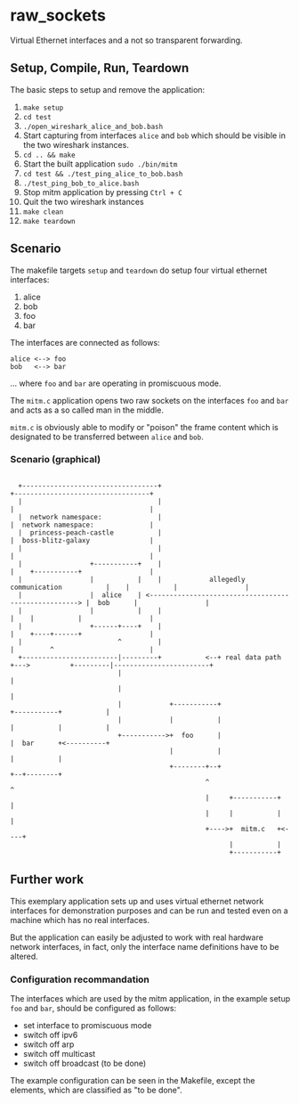# raw_sockets

Virtual Ethernet interfaces and a not so transparent forwarding.


## Setup, Compile, Run, Teardown

The basic steps to setup and remove the application:

 1. `make setup`
 2. `cd test`
 3. `./open_wireshark_alice_and_bob.bash`
 4. Start capturing from interfaces `alice` and `bob`
    which should be visible in the two wireshark
    instances.
 5. `cd .. && make`
 6. Start the built application `sudo ./bin/mitm`
 7. `cd test && ./test_ping_alice_to_bob.bash`
 8. `./test_ping_bob_to_alice.bash`
 9. Stop mitm application by pressing `Ctrl + C`
10. Quit the two wireshark instances
11. `make clean`
12. `make teardown`


## Scenario

The makefile targets `setup` and `teardown` do setup four
virtual ethernet interfaces:

1. alice
2. bob
3. foo
4. bar

The interfaces are connected as follows:

```
alice <--> foo
bob   <--> bar
```

... where `foo` and `bar` are operating in promiscuous mode.

The `mitm.c` application opens two raw sockets on the interfaces 
`foo` and `bar` and acts as a so called man in the middle. 

`mitm.c` is obviously able to modify or "poison" the frame 
content which is designated to be transferred between 
`alice` and `bob`.


### Scenario (graphical)

```

  +----------------------------------+                                              +----------------------------------+
  |                                  |                                              |                                  |
  |  network namespace:              |                                              |  network namespace:              |
  |  princess-peach-castle           |                                              |  boss-blitz-galaxy               |
  |                                  |                                              |                                  |
  |                 +-----------+    |                                              |    +-----------+                 |
  |                 |           |    |            allegedly communication           |    |           |                 |
  |                 |  alice    | <----------------------------------------------------> |  bob      |                 |
  |                 |           |    |                                              |    |           |                 |
  |                 +------+----+    |                                              |    +----+------+                 |
  |                        ^         |                                              |         ^                        |
  +------------------------|---------+           <--+ real data path +--->          +---------|------------------------+
                           |                                                                  |
                           |                                                                  |
                           |            +-----------+                 +-----------+           |
                           |            |           |                 |           |           |
                           +----------->+  foo      |                 |  bar      +<----------+
                                        |           |                 |           |
                                        +--------+--+                 +--+--------+
                                                 ^                       ^
                                                 |     +-----------+     |
                                                 |     |           |     |
                                                 +---->+  mitm.c   +<----+
                                                       |           |
                                                       +-----------+

```


## Further work

This exemplary application sets up and uses virtual ethernet
network interfaces for demonstration purposes and can be
run and tested even on a machine which has no real interfaces.

But the application can easily be adjusted to work with real
hardware network interfaces, in fact, only the interface name
definitions have to be altered.


### Configuration recommandation

The interfaces which are used by the mitm application, in
the example setup `foo` and `bar`, should be configured
as follows:

* set interface to promiscuous mode
* switch off ipv6
* switch off arp
* switch off multicast
* switch off broadcast (to be done)

The example configuration can be seen in the Makefile, 
except the elements, which are classified as "to be done".

